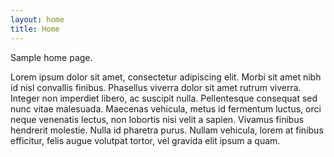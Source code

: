```yaml
---
layout: home
title: Home
---
```


Sample home page.

Lorem ipsum dolor sit amet, consectetur adipiscing elit. Morbi sit amet nibh id nisl convallis finibus. Phasellus viverra dolor sit amet rutrum viverra. Integer non imperdiet libero, ac suscipit nulla. Pellentesque consequat sed nunc vitae malesuada. Maecenas vehicula, metus id fermentum luctus, orci neque venenatis lectus, non lobortis nisi velit a sapien. Vivamus finibus hendrerit molestie. Nulla id pharetra purus. Nullam vehicula, lorem at finibus efficitur, felis augue volutpat tortor, vel gravida elit ipsum a quam.

